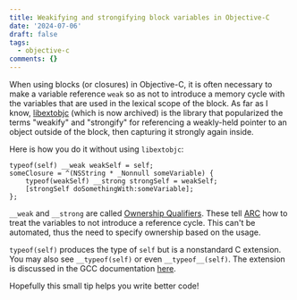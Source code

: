 ```yaml
---
title: Weakifying and strongifying block variables in Objective-C
date: '2024-07-06'
draft: false
tags:
  - objective-c
comments: {}
---
```

When using blocks (or closures) in Objective-C, it is often necessary to make a variable reference `weak` so as not to introduce a memory cycle with the variables that are used in the lexical scope of the block. As far as I know, [libextobjc](https://github.com/jspahrsummers/libextobjc) (which is now archived) is the library that popularized the terms "weakify" and "strongify" for referencing a weakly-held pointer to an object outside of the block, then capturing it strongly again inside.

Here is how you do it without using `libextobjc`:

```
typeof(self) __weak weakSelf = self;
someClosure = ^(NSString * _Nonnull someVariable) {
    typeof(weakSelf) __strong strongSelf = weakSelf;
    [strongSelf doSomethingWith:someVariable];
};
```

`__weak` and `__strong` are called [Ownership Qualifiers](https://clang.llvm.org/docs/AutomaticReferenceCounting.html#ownership-qualification). These tell [ARC](https://clang.llvm.org/docs/AutomaticReferenceCounting.html) how to treat the variables to not introduce a reference cycle. This can't be automated, thus the need to specify ownership based on the usage.

`typeof(self)` produces the type of `self` but is a nonstandard C extension. You may also see `__typeof(self)` or even `__typeof__(self)`. The extension is discussed in the GCC documentation [here](https://gcc.gnu.org/onlinedocs/gcc/Typeof.html).

Hopefully this small tip helps you write better code!
